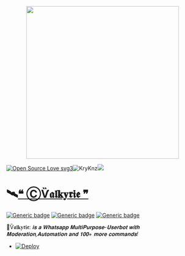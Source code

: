<p align="center">
  <img src="https://github.com/Kryknz/Vlkyre/blob/%F0%9D%90%95%F0%9D%90%A5%F0%9D%90%A4%F0%9D%90%B2%F0%9D%90%AB%F0%9D%90%9E%F0%9F%93%A1%F0%9D%90%8F%F0%9D%90%AB%F0%9D%90%A8%F0%9D%90%AD%F0%9D%90%A8%C2%AE/src/%E2%92%B8%D1%B6%F0%9D%96%86%F0%9D%96%91%F0%9D%90%A4%F0%9D%90%B2%F0%9D%96%97%F0%9D%96%8E%F0%9D%96%8A.gif" height="400px"/>
</p>

[![Open Source Love svg3](https://badges.frapsoft.com/os/v3/open-source.svg?v=103)](https://github.com/ellerbrock/open-source-badges/)<img align="centre" src="https://img.shields.io/badge/Made%20for-VSCode-1f425f.svg" alt="KryKnz"/><img align="centre" src="https://img.shields.io/badge/Maintained%3F-yes-green.svg"/>

# 🛰️[❝ ⒸѶ𝖆𝖑𝐤𝐲𝖗𝖎𝖊 ❞](https://VlkyreAI.krakinzkon.repl.co/)

[![Generic badge](https://img.shields.io/badge/🚀HEROKU-purple.svg)](https://VlkyreAI.krakinzkon.repl.co/)
[![Generic badge](https://img.shields.io/badge/🌐WEBSITE-white.svg)](https://VlkyreAI.krakinzkon.repl.co/)
[![Generic badge](https://img.shields.io/badge/⛱️GROUPS-darkgreen.svg)](https://VlkyreAI.krakinzkon.repl.co/)

🦋Ѷ𝖆𝖑𝐤𝐲𝖗𝖎𝖊: _𝐢𝐬 𝐚 𝐖𝐡𝐚𝐭𝐬𝐚𝐩𝐩 𝐌𝐮𝐥𝐭𝐢𝐏𝐮𝐫𝐩𝐨𝐬𝐞-𝐔𝐬𝐞𝐫𝐛𝐨𝐭 𝐰𝐢𝐭𝐡 𝐌𝐨𝐝𝐞𝐫𝐚𝐭𝐢𝐨𝐧,𝐀𝐮𝐭𝐨𝐦𝐚𝐭𝐢𝐨𝐧 𝐚𝐧𝐝 𝟏𝟎𝟎+ 𝐦𝐨𝐫𝐞 𝐜𝐨𝐦𝐦𝐚𝐧𝐝𝐬!_
- [![Deploy](https://www.herokucdn.com/deploy/button.svg)](https://heroku.com/deploy?template=https://github.com/KryKnz/Vlkyre.git/tree/🦀𝐊𝐫𝐚𝐛𝐲)
